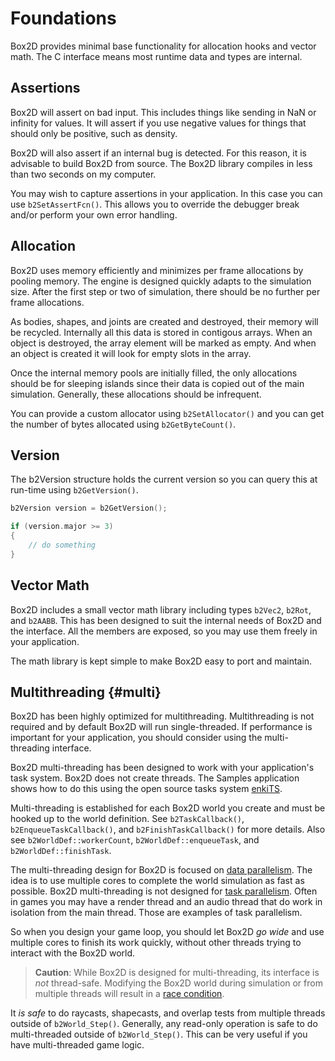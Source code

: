 # Foundations
Box2D provides minimal base functionality for allocation hooks and vector math. The C interface
means most runtime data and types are internal.

## Assertions
Box2D will assert on bad input. This includes things like sending in NaN or infinity for values. It will assert if you use negative values for things
that should only be positive, such as density.

Box2D will also assert if an internal bug is detected. For this reason, it is advisable to build Box2D from source. The Box2D library compiles in less
than two seconds on my computer.

You may wish to capture assertions in your application. In this case you can use `b2SetAssertFcn()`. This allows you to override the debugger break and/or perform your own error handling.

## Allocation
Box2D uses memory efficiently and minimizes per frame allocations by pooling memory. The engine is designed quickly adapts to the simulation size. After the first step or two of simulation, there should be no further per frame allocations.

As bodies, shapes, and joints are created and destroyed, their memory will be recycled. Internally all this data is stored in contigous arrays. When an object is destroyed, the array element will be marked as empty. And when an object is created it will look for empty slots in the array.

Once the internal memory pools are initially filled, the only allocations should be for sleeping islands since their data is copied out of the main simulation. Generally, these allocations should be infrequent.

You can provide a custom allocator using `b2SetAllocator()` and you can get the number of bytes allocated using `b2GetByteCount()`.

## Version
The b2Version structure holds the current version so you can query this
at run-time using `b2GetVersion()`.

```c
b2Version version = b2GetVersion();

if (version.major >= 3)
{
    // do something
}
```

## Vector Math
Box2D includes a small vector math library including types `b2Vec2`, `b2Rot`, and `b2AABB`. This has been
designed to suit the internal needs of Box2D and the interface. All the
members are exposed, so you may use them freely in your application.

The math library is kept simple to make Box2D easy to port and maintain.

## Multithreading {#multi}
Box2D has been highly optimized for multithreading. Multithreading is not required and by default Box2D will run single-threaded. If performance is important for your application, you should consider using the multi-threading interface.

Box2D multi-threading has been designed to work with your application's task system. Box2D does
not create threads. The Samples application shows how to do this using the open source tasks system [enkiTS](https://github.com/dougbinks/enkiTS).

Multi-threading is established for each Box2D world you create and must be hooked up to
the world definition. See `b2TaskCallback()`, `b2EnqueueTaskCallback()`, and `b2FinishTaskCallback()` for more details. Also see `b2WorldDef::workerCount`, `b2WorldDef::enqueueTask`, and `b2WorldDef::finishTask`.

The multi-threading design for Box2D is focused on [data parallelism](https://en.wikipedia.org/wiki/Data_parallelism). The idea is to use multiple cores to complete the world simulation as fast as possible. Box2D multi-threading is not designed for [task parallelism](https://en.wikipedia.org/wiki/Task_parallelism). Often in games you may have a render thread and an audio thread that do work in isolation from the main thread. Those are examples of task parallelism.

So when you design your game loop, you should let Box2D *go wide* and use multiple cores to finish its work quickly, without other threads trying to interact with the Box2D world.

> **Caution**:
> While Box2D is designed for multi-threading, its interface is *not* thread-safe. Modifying
> the Box2D world during simulation or from multiple threads will result in a [race condition](https://en.wikipedia.org/wiki/Race_condition).

It *is safe* to do raycasts, shapecasts, and overlap tests from multiple threads outside of `b2World_Step()`. Generally, any read-only operation is safe to do multi-threaded outside of `b2World_Step()`. This can be very useful if you have multi-threaded game logic.

